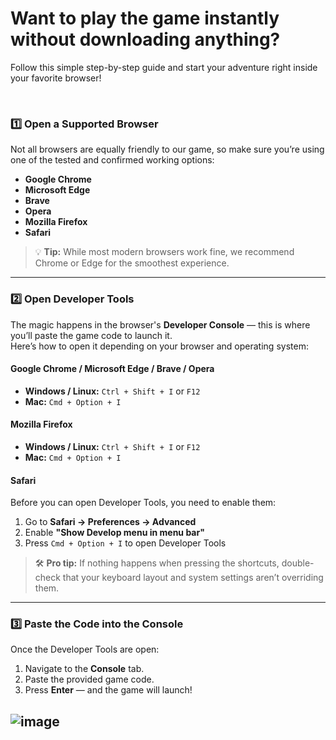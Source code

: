 # Want to play the game instantly without downloading anything?  
Follow this simple step-by-step guide and start your adventure right inside your favorite browser!  

<br>

### **1️⃣ Open a Supported Browser**  
Not all browsers are equally friendly to our game, so make sure you’re using one of the tested and confirmed working options:  

- **Google Chrome**  
- **Microsoft Edge**  
- **Brave**  
- **Opera**  
- **Mozilla Firefox**  
- **Safari**  

> 💡 **Tip:** While most modern browsers work fine, we recommend Chrome or Edge for the smoothest experience.  

---

### **2️⃣ Open Developer Tools**  
The magic happens in the browser's **Developer Console** — this is where you’ll paste the game code to launch it.  
Here’s how to open it depending on your browser and operating system:  

#### **Google Chrome / Microsoft Edge / Brave / Opera**  
- **Windows / Linux:** `Ctrl + Shift + I` or `F12`  
- **Mac:** `Cmd + Option + I`  

#### **Mozilla Firefox**  
- **Windows / Linux:** `Ctrl + Shift + I` or `F12`  
- **Mac:** `Cmd + Option + I`  

#### **Safari**  
Before you can open Developer Tools, you need to enable them:  
1. Go to **Safari → Preferences → Advanced**  
2. Enable **"Show Develop menu in menu bar"**  
3. Press `Cmd + Option + I` to open Developer Tools  

> 🛠 **Pro tip:** If nothing happens when pressing the shortcuts, double-check that your keyboard layout and system settings aren’t overriding them.  

---

### **3️⃣ Paste the Code into the Console**  
Once the Developer Tools are open:  
1. Navigate to the **Console** tab.  
2. Paste the provided game code.  
3. Press **Enter** — and the game will launch!  

![image](https://github.com/user-attachments/assets/e452a2ce-4353-4159-88b8-f9b1d8d329ba)
---
